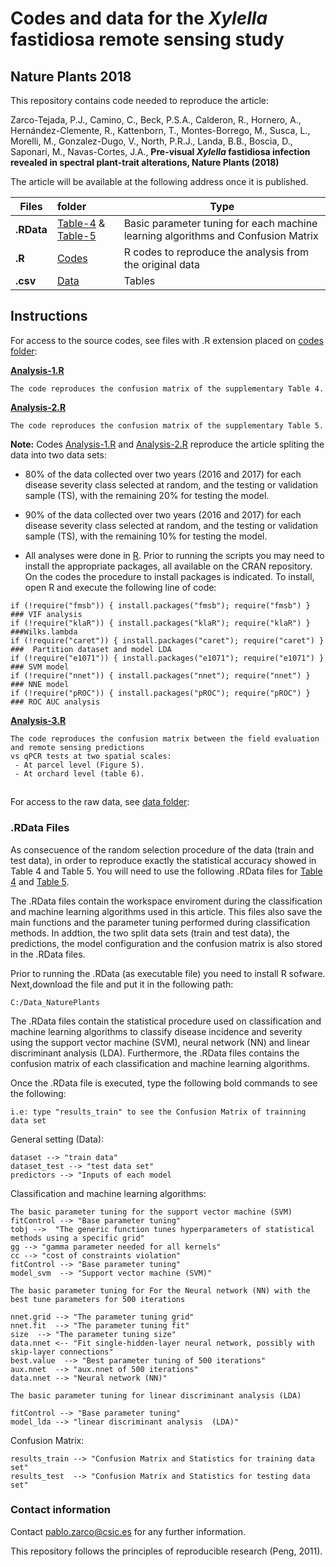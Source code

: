 # Codes and data for the <i>Xylella</i> fastidiosa remote sensing study
## Nature Plants 2018 

This repository contains code needed to reproduce the article:

Zarco-Tejada, P.J., Camino, C., Beck, P.S.A., Calderon, R., Hornero, A., Hernández-Clemente, R., Kattenborn, T., Montes-Borrego, M., Susca, L., Morelli, M., Gonzalez-Dugo, V., North, P.R.J., Landa, B.B., Boscia, D., Saponari, M., Navas-Cortes, J.A., <b>Pre-visual <i>Xylella</i> fastidiosa infection revealed in spectral plant-trait alterations, Nature Plants (2018)</b>

The article will be available at the following address once it is published.



| Files | folder | Type |
| ------------- |:-------------| -----|
| **.RData** | [Table-4](https://github.com/Quantalab/Xf-NPlants-2018/tree/master/Table_4) & [Table-5](https://github.com/Quantalab/Xf-NPlants-2018/tree/master/Table_5) | Basic parameter tuning for each machine learning algorithms and Confusion Matrix|
| **.R** | [Codes](https://github.com/Quantalab/Xf-NPlants-2018/tree/master/codes) | R codes to reproduce the analysis from the original data |
| **.csv** | [Data](https://github.com/Quantalab/Xf-NPlants-2018/tree/master/Data) | Tables |



## Instructions

For access to the source codes, see files with .R extension placed on [codes folder](https://github.com/Quantalab/Xf-NPlants-2018/tree/master/codes):</b>

<b>[Analysis-1.R](https://github.com/Quantalab/Xf-NPlants-2018/blob/master/codes/Analysis1.R) </b>
<br/> 
```
The code reproduces the confusion matrix of the supplementary Table 4.
```

<b>[Analysis-2.R](https://github.com/Quantalab/Xf-NPlants-2018/blob/master/codes/Analysis2.R) </b><br/>

```
The code reproduces the confusion matrix of the supplementary Table 5.
```
<b>Note:</b> Codes [Analysis-1.R](https://github.com/Quantalab/Xf-NPlants-2018/blob/master/codes/Analysis1.R) and [Analysis-2.R](https://github.com/Quantalab/Xf-NPlants-2018/blob/master/codes/Analysis2.R) reproduce the article spliting the data into two data sets:
<br>
 - 80% of the data collected over two years (2016 and 2017) for each disease severity class selected at random, and the testing or validation sample (TS), with the remaining 20% for testing  the model.

 - 90% of the data collected over two years (2016 and 2017) for each disease severity class selected at random, and the testing or validation sample (TS), with the remaining 10% for testing  the model.
 
 - All analyses were done in [R](https://cran.r-project.org/). Prior to running the scripts you may need to install the appropriate packages, all available on the CRAN repository. On the codes the procedure to install packages is indicated. To install, open R and execute the following line of code:
 ```
 if (!require("fmsb")) { install.packages("fmsb"); require("fmsb") }  ### VIF analysis
if (!require("klaR")) { install.packages("klaR"); require("klaR") }  ###Wilks.lambda
if (!require("caret")) { install.packages("caret"); require("caret") }  ###  Partition dataset and model LDA
if (!require("e1071")) { install.packages("e1071"); require("e1071") }  ### SVM model
if (!require("nnet")) { install.packages("nnet"); require("nnet") }  ### NNE model
if (!require("pROC")) { install.packages("pROC"); require("pROC") }  ### ROC AUC analysis
```
<b>[Analysis-3.R](https://github.com/Quantalab/Xf-NPlants-2018/blob/master/codes/Analysis3.R)</b><br/>

```
The code reproduces the confusion matrix between the field evaluation and remote sensing predictions 
vs qPCR tests at two spatial scales:
 - At parcel level (Figure 5).
 - At orchard level (table 6).
```
##

For access to the raw data, see [data folder](https://github.com/Quantalab/Xf-NPlants-2018/tree/master/Data):</b>


### .RData Files

As consecuence of the random selection procedure of the data (train and test data), in order to reproduce exactly the statistical accuracy showed in Table 4 and Table 5. You will need to use the following .RData files for [Table 4](https://github.com/Quantalab/Xf-NPlants-2018/tree/master/Table_4) and [Table 5](https://github.com/Quantalab/Xf-NPlants-2018/tree/master/Table_4). 

The .RData files contain the workspace enviroment during the classification and machine learning algorithms used in this article. This files also save the main functions and the parameter tuning performed during classification methods. In addtion, the two split data sets (train and test data), the predictions, the model configuration and the confusion matrix is also stored in the .RData files.

Prior to running the .RData (as executable file)  you need to install R sofware. Next,download the file and put it in the following path:
```
C:/Data_NaturePlants
```
The .RData files contain the statistical procedure used on classification and machine learning algorithms to classify disease incidence and severity using the support vector machine (SVM), neural network (NN) and linear discriminant analysis (LDA). Furthermore, the .RData  files contains the confusion matrix of each classification and machine learning algorithms.


Once the .RData file is executed, type the following bold commands to see the following:
 
````
i.e: type "results_train" to see the Confusion Matrix of trainning data set
````
General setting (Data):
 
````
dataset --> "train data"
dataset_test --> "test data set"
predictors --> "Inputs of each model
````
Classification and machine learning algorithms:

````
The basic parameter tuning for the support vector machine (SVM)
fitControl --> "Base parameter tuning"
tobj -->  "The generic function tunes hyperparameters of statistical methods using a specific grid" 
gg --> "gamma parameter needed for all kernels" 
cc --> "cost of constraints violation"
fitControl --> "Base parameter tuning"
model_svm  --> "Support vector machine (SVM)"

The basic parameter tuning for For the Neural network (NN) with the best tune parameters for 500 iterations

nnet.grid --> "The parameter tuning grid"
nnet.fit  --> "The parameter tuning fit"
size  --> "The parameter tuning size"
data.nnet <-- "Fit single-hidden-layer neural network, possibly with skip-layer connections"
best.value  --> "Best parameter tuning of 500 iterations"
aux.nnet  --> "aux.nnet of 500 iterations"
data.nnet --> "Neural network (NN)"

The basic parameter tuning for linear discriminant analysis (LDA)

fitControl --> "Base parameter tuning"
model_lda --> "linear discriminant analysis  (LDA)"
````
Confusion Matrix:
````
results_train --> "Confusion Matrix and Statistics for training data set"
results_test  --> "Confusion Matrix and Statistics for testing data set"
````



### Contact information

Contact  pablo.zarco@csic.es for any further information.

This repository follows the principles of reproducible research (Peng, 2011).
